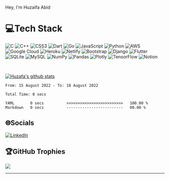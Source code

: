 Hey, I'm Huzaifa Abid

# 💻Tech Stack
![C](https://img.shields.io/badge/c-%2300599C.svg?style=for-the-badge&logo=c&logoColor=white) ![C++](https://img.shields.io/badge/c++-%2300599C.svg?style=for-the-badge&logo=c%2B%2B&logoColor=white) ![CSS3](https://img.shields.io/badge/css3-%231572B6.svg?style=for-the-badge&logo=css3&logoColor=white) ![Dart](https://img.shields.io/badge/dart-%230175C2.svg?style=for-the-badge&logo=dart&logoColor=white) ![Go](https://img.shields.io/badge/go-%2300ADD8.svg?style=for-the-badge&logo=go&logoColor=white) ![JavaScript](https://img.shields.io/badge/javascript-%23323330.svg?style=for-the-badge&logo=javascript&logoColor=%23F7DF1E) ![Python](https://img.shields.io/badge/python-3670A0?style=for-the-badge&logo=python&logoColor=ffdd54) ![AWS](https://img.shields.io/badge/AWS-%23FF9900.svg?style=for-the-badge&logo=amazon-aws&logoColor=white) ![Google Cloud](https://img.shields.io/badge/Google%20Cloud-%234285F4.svg?style=for-the-badge&logo=google-cloud&logoColor=white) ![Heroku](https://img.shields.io/badge/heroku-%23430098.svg?style=for-the-badge&logo=heroku&logoColor=white) ![Netlify](https://img.shields.io/badge/netlify-%23000000.svg?style=for-the-badge&logo=netlify&logoColor=#00C7B7) ![Bootstrap](https://img.shields.io/badge/bootstrap-%23563D7C.svg?style=for-the-badge&logo=bootstrap&logoColor=white) ![Django](https://img.shields.io/badge/django-%23092E20.svg?style=for-the-badge&logo=django&logoColor=white) ![Flutter](https://img.shields.io/badge/Flutter-%2302569B.svg?style=for-the-badge&logo=Flutter&logoColor=white) ![SQLite](https://img.shields.io/badge/sqlite-%2307405e.svg?style=for-the-badge&logo=sqlite&logoColor=white) ![MySQL](https://img.shields.io/badge/mysql-%2300f.svg?style=for-the-badge&logo=mysql&logoColor=white) ![NumPy](https://img.shields.io/badge/numpy-%23013243.svg?style=for-the-badge&logo=numpy&logoColor=white) ![Pandas](https://img.shields.io/badge/pandas-%23150458.svg?style=for-the-badge&logo=pandas&logoColor=white) ![Plotly](https://img.shields.io/badge/Plotly-%233F4F75.svg?style=for-the-badge&logo=plotly&logoColor=white) ![TensorFlow](https://img.shields.io/badge/TensorFlow-%23FF6F00.svg?style=for-the-badge&logo=TensorFlow&logoColor=white) ![Notion](https://img.shields.io/badge/Notion-%23000000.svg?style=for-the-badge&logo=notion&logoColor=white)



<a href="https://sourcerer.io/huzaifaa926"><img src="https://img.shields.io/badge/Python-351%20commits-orange.svg" alt=""></a>
<a href="https://sourcerer.io/huzaifaa926"><img src="https://img.shields.io/badge/JavaScript-145%20commits-orange.svg" alt=""></a>
<a href="https://sourcerer.io/huzaifaa926"><img src="https://img.shields.io/badge/TypeScript-55%20commits-orange.svg" alt=""></a>
<a href="https://sourcerer.io/huzaifaa926"><img src="https://img.shields.io/badge/C-34%20commits-orange.svg" alt=""></a>
<a href="https://sourcerer.io/huzaifaa926"><img src="https://img.shields.io/badge/MATLAB-18%20commits-orange.svg" alt=""></a>
<a href="https://sourcerer.io/huzaifaa926"><img src="https://img.shields.io/badge/Dart-14%20commits-orange.svg" alt=""></a>
<a href="https://sourcerer.io/huzaifaa926"><img src="https://img.shields.io/badge/Go-5%20commits-orange.svg" alt=""></a>


[![Huzafa's github stats](https://github-readme-stats.vercel.app/api?username=huzaifaa926&show_icons=true&title_color=fff&icon_color=79ff97&text_color=9f9f9f&bg_color=151515)](https://github.com/anuraghazra/github-readme-stats)

<!--START_SECTION:waka-->

```text
From: 15 August 2022 - To: 18 August 2022

Total Time: 0 secs

YAML       0 secs          >>>>>>>>>>>>>>>>>>>>>>>>>   100.00 %
Markdown   0 secs          -------------------------   00.00 %
```

<!--END_SECTION:waka-->


## 🌐Socials
 [![LinkedIn](https://img.shields.io/badge/LinkedIn-%230077B5.svg?logo=linkedin&logoColor=white)](https://linkedin.com/in/huzaifaa926) 


## 🏆GitHub Trophies
![](https://github-profile-trophy.vercel.app/?username=huzaifaa926&theme=radical&no-frame=false&no-bg=false&margin-w=4)

---
